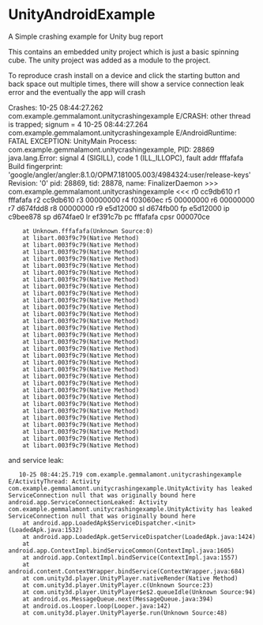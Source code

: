 # UnityAndroidExample
A Simple crashing example for Unity bug report

This contains an embedded unity project which is just a basic spinning cube.  The unity project was added as a module to the project.

To reproduce crash install on a device and click the starting button and back space out multiple times, there will show a service connection leak error and the eventually the app will crash

Crashes:
    10-25 08:44:27.262 com.example.gemmalamont.unitycrashingexample E/CRASH: other thread is trapped; signum = 4
10-25 08:44:27.264 com.example.gemmalamont.unitycrashingexample E/AndroidRuntime: FATAL EXCEPTION: UnityMain
    Process: com.example.gemmalamont.unitycrashingexample, PID: 28869
    java.lang.Error: signal 4 (SIGILL), code 1 (ILL_ILLOPC), fault addr fffafafa
    Build fingerprint: 'google/angler/angler:8.1.0/OPM7.181005.003/4984324:user/release-keys'
    Revision: '0'
    pid: 28869, tid: 28878, name: FinalizerDaemon  >>> com.example.gemmalamont.unitycrashingexample <<<
        r0 cc9db610  r1 fffafafa  r2 cc9db610  r3 00000000
        r4 f03060ec  r5 00000000  r6 00000000  r7 d674fdd8
        r8 00000000  r9 e5d12000  sl d674fb00  fp e5d12000
        ip c9bee878  sp d674fae0  lr ef391c7b  pc fffafafa  cpsr 000070ce
    
        at Unknown.fffafafa(Unknown Source:0)
        at libart.003f9c79(Native Method)
        at libart.003f9c79(Native Method)
        at libart.003f9c79(Native Method)
        at libart.003f9c79(Native Method)
        at libart.003f9c79(Native Method)
        at libart.003f9c79(Native Method)
        at libart.003f9c79(Native Method)
        at libart.003f9c79(Native Method)
        at libart.003f9c79(Native Method)
        at libart.003f9c79(Native Method)
        at libart.003f9c79(Native Method)
        at libart.003f9c79(Native Method)
        at libart.003f9c79(Native Method)
        at libart.003f9c79(Native Method)
        at libart.003f9c79(Native Method)
        at libart.003f9c79(Native Method)
        at libart.003f9c79(Native Method)
        at libart.003f9c79(Native Method)
        at libart.003f9c79(Native Method)
        at libart.003f9c79(Native Method)
        at libart.003f9c79(Native Method)
        at libart.003f9c79(Native Method)
        at libart.003f9c79(Native Method)
        at libart.003f9c79(Native Method)
        at libart.003f9c79(Native Method)
        at libart.003f9c79(Native Method)
        at libart.003f9c79(Native Method)
        at libart.003f9c79(Native Method)
        at libart.003f9c79(Native Method)
        at libart.003f9c79(Native Method)
        at libart.003f9c79(Native Method)
        
 and service leak:
 
       10-25 08:44:25.719 com.example.gemmalamont.unitycrashingexample E/ActivityThread: Activity com.example.gemmalamont.unitycrashingexample.UnityActivity has leaked ServiceConnection null that was originally bound here
    android.app.ServiceConnectionLeaked: Activity com.example.gemmalamont.unitycrashingexample.UnityActivity has leaked ServiceConnection null that was originally bound here
        at android.app.LoadedApk$ServiceDispatcher.<init>(LoadedApk.java:1532)
        at android.app.LoadedApk.getServiceDispatcher(LoadedApk.java:1424)
        at android.app.ContextImpl.bindServiceCommon(ContextImpl.java:1605)
        at android.app.ContextImpl.bindService(ContextImpl.java:1557)
        at android.content.ContextWrapper.bindService(ContextWrapper.java:684)
        at com.unity3d.player.UnityPlayer.nativeRender(Native Method)
        at com.unity3d.player.UnityPlayer.c(Unknown Source:23)
        at com.unity3d.player.UnityPlayer$e$2.queueIdle(Unknown Source:94)
        at android.os.MessageQueue.next(MessageQueue.java:394)
        at android.os.Looper.loop(Looper.java:142)
        at com.unity3d.player.UnityPlayer$e.run(Unknown Source:48)
